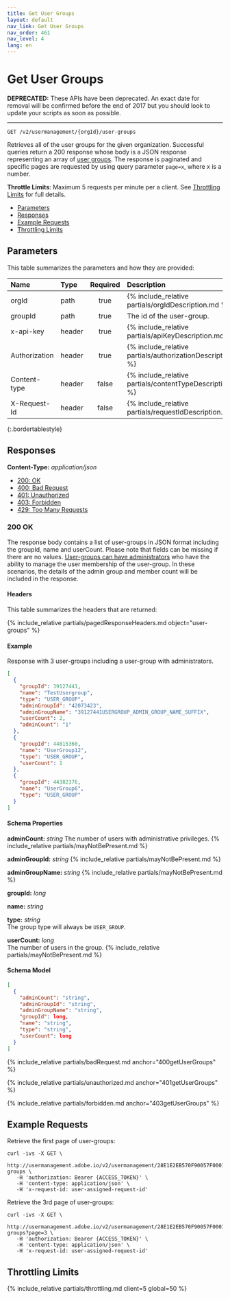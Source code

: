 ```yaml
---
title: Get User Groups
layout: default
nav_link: Get User Groups
nav_order: 461
nav_level: 4
lang: en
---
```

# <a name="getUserGroups" class="api-ref-title">Get User Groups</a>

**DEPRECATED:** These APIs have been deprecated. An exact date for removal will be confirmed before the end of 2017 but you should look to update your scripts as soon as possible.

<hr class="api-ref-rule">

```
GET /v2/usermanagement/{orgId}/user-groups
```

Retrieves all of the user groups for the given organization. Successful queries return a 200 response whose body is a JSON response representing an array of [user groups](glossary.md#usergroup). The response is paginated and specific pages are requested by using query parameter `page=x`, where x is a number.   

__Throttle Limits__: Maximum 5 requests per minute per a client. See [Throttling Limits](#getUserGroupsThrottle) for full details.

* [Parameters](#parameters)
* [Responses](#responses)
* [Example Requests](#exampleRequests)
* [Throttling Limits](#getUserGroupsThrottle)

## <a name="parameters" class="api-ref-subtitle">Parameters</a>

This table summarizes the parameters and how they are provided:

| Name | Type | Required | Description |
| :------ | :------ | :---: | :------ |
| orgId | path | true | {% include_relative partials/orgIdDescription.md %} |
| groupId | path | true | The id of the user-group. |
| x-api-key | header | true | {% include_relative partials/apiKeyDescription.md %} |
| Authorization | header | true | {% include_relative partials/authorizationDescription.md %} |
| Content-type | header | false | {% include_relative partials/contentTypeDescription.md %} |
| X-Request-Id | header | false | {% include_relative partials/requestIdDescription.md %} |
{:.bordertablestyle}

## <a name="responses" class="api-ref-subtitle">Responses</a>

__Content-Type:__ _application/json_

- [200: OK](#200getUserGroups)
- [400: Bad Request](#400getUserGroups)
- [401: Unauthorized](#401getUserGroups)
- [403: Forbidden](#403getUserGroups)
- [429: Too Many Requests](#getUserGroupsThrottle)

### <a name="200getUserGroups" class="api-ref-subtitle">200 OK</a>
The response body contains a list of user-groups in JSON format including the groupId, name and userCount. Please note that fields can be missing if there are no values. [User-groups can have administrators](glossary.md#usergroupAdmin) who have the ability to manage the user membership of the user-group. In these scenarios, the details of the admin group and member count will be included in the response. 

#### Headers

This table summarizes the headers that are returned:

{% include_relative partials/pagedResponseHeaders.md object="user-groups" %}

#### Example
Response with 3 user-groups including a user-group with administrators.
```json
[
  {
    "groupId": 39127441,
    "name": "TestUsergroup",
    "type": "USER_GROUP",
    "adminGroupId": "42073423",
    "adminGroupName": "39127441USERGROUP_ADMIN_GROUP_NAME_SUFFIX",
    "userCount": 2,
    "adminCount": "1"
  },
  {
    "groupId": 44815360,
    "name": "UserGroup12",
    "type": "USER_GROUP",
    "userCount": 1
  },
  {
    "groupId": 44382376,
    "name": "UserGroup6",
    "type": "USER_GROUP"
  }
]
```

#### Schema Properties

__adminCount:__ _string_ 
The number of users with administrative privileges. {% include_relative partials/mayNotBePresent.md %}

__adminGroupId:__ _string_ 
{% include_relative partials/mayNotBePresent.md %}

__adminGroupName:__ _string_ 
{% include_relative partials/mayNotBePresent.md %}

__groupId:__ _long_  

__name:__ _string_

__type:__ _string_  
The group type will always be `USER_GROUP`.

__userCount:__ _long_  
The number of users in the group. {% include_relative partials/mayNotBePresent.md %}

#### Schema Model

```json
[
  {
    "adminCount": "string",
    "adminGroupId": "string",
    "adminGroupName": "string",
    "groupId": long,
    "name": "string",
    "type": "string",
    "userCount": long
  }
]
```

{% include_relative partials/badRequest.md anchor="400getUserGroups" %}

{% include_relative partials/unauthorized.md anchor="401getUserGroups" %}

{% include_relative partials/forbidden.md anchor="403getUserGroups" %}

## <a name="exampleRequests" class="api-ref-subtitle">Example Requests</a>
Retrieve the first page of user-groups:
```
curl -ivs -X GET \
   http://usermanagement.adobe.io/v2/usermanagement/28E1E2EB570F90057F000101@AdobeOrg/user-groups \
   -H 'authorization: Bearer {ACCESS_TOKEN}' \
   -H 'content-type: application/json' \
   -H 'x-request-id: user-assigned-request-id'
```

Retrieve the 3rd page of user-groups:
```
curl -ivs -X GET \
   http://usermanagement.adobe.io/v2/usermanagement/28E1E2EB570F90057F000101@AdobeOrg/user-groups?page=3 \
   -H 'authorization: Bearer {ACCESS_TOKEN}' \
   -H 'content-type: application/json' \
   -H 'x-request-id: user-assigned-request-id'
```

## <a name="getUserGroupsThrottle" class="api-ref-subtitle">Throttling Limits</a>

{% include_relative partials/throttling.md client=5 global=50 %}
